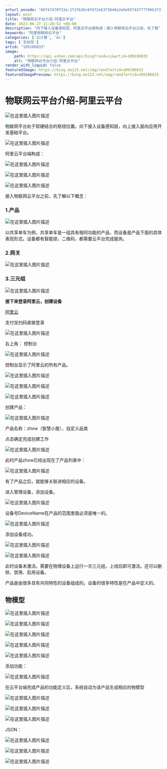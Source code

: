 ```yaml
---
arturl_encode: "68747470733a:2f2f626c6f672e6373646e2e6e65742f77796b37313435362f:61727469636c652f64657461696c732f313039313036383333"
layout: post
title: "物联网云平台介绍-阿里云平台"
date: 2023-06-27 11:28:52 +08:00
description: "向下接入设备感知层，阿里云平台端构成：接入物联网云平台之前，先了解"
keywords: "阿里物联网云平台"
categories: ['云计算', 'Ai']
tags: ['无标签']
artid: "109106833"
image:
    path: https://api.vvhan.com/api/bing?rand=sj&artid=109106833
    alt: "物联网云平台介绍-阿里云平台"
render_with_liquid: false
featuredImage: https://bing.ee123.net/img/rand?artid=109106833
featuredImagePreview: https://bing.ee123.net/img/rand?artid=109106833
---
```


# 物联网云平台介绍-阿里云平台

![在这里插入图片描述](https://i-blog.csdnimg.cn/blog_migrate/5fef8f0f975dfa306cf41d9fccf5ef9c.png#pic_center)
  
物联网平台处于软硬结合的枢纽位置。向下接入设备感知层，向上接入面向应用开发基础平台。

![在这里插入图片描述](https://i-blog.csdnimg.cn/blog_migrate/d5124a0d05450d9a5629a7e07f139a2e.png#pic_center)
  
阿里云平台端构成：
  
![在这里插入图片描述](https://i-blog.csdnimg.cn/blog_migrate/e118b373c9bd770f2f10c764e3c70c02.png#pic_center)
  
![在这里插入图片描述](https://i-blog.csdnimg.cn/blog_migrate/ec11d410ae33fd8c77611d943386fd4f.png#pic_center)
  
![在这里插入图片描述](https://i-blog.csdnimg.cn/blog_migrate/6d8849a73a453e2809c5b53f0a5249f1.png#pic_center)
  
接入物联网云平台之前，先了解以下概念：

### 1.产品

![在这里插入图片描述](https://i-blog.csdnimg.cn/blog_migrate/81637d9a4ab14f5564a5e1a7bbe33bd5.png#pic_center)
  
以共享单车为例，共享单车是一组具有相同功能的产品，而设备是产品下面的具体表现形式。设备都有智能锁，二维码，都需要云平台完成服务。

### 2.网关

![在这里插入图片描述](https://i-blog.csdnimg.cn/blog_migrate/870fc4a4d8b7d92b6d4a2cfe4dcdf2af.png#pic_center)

### 3.三元组

![在这里插入图片描述](https://i-blog.csdnimg.cn/blog_migrate/afed20ab2d0dbcf7670aecfdb60355e5.png#pic_center)
  
**接下来登录阿里云，创建设备**
  
[阿里云](https://www.aliyun.com/)

支付宝扫码直接登录

![在这里插入图片描述](https://i-blog.csdnimg.cn/blog_migrate/ffd5a1f0f50fe9faa1439999b2cc4fb1.png#pic_center)
  
右上角： 控制台
  
![在这里插入图片描述](https://i-blog.csdnimg.cn/blog_migrate/1da5db0fa95e1dd30d2c5ae9c51faef1.png#pic_center)
  
控制台显示了阿里云的所有产品。
  
![在这里插入图片描述](https://i-blog.csdnimg.cn/blog_migrate/561eb656f0f3c24b0bed83ac93d24e7d.png#pic_center)

![在这里插入图片描述](https://i-blog.csdnimg.cn/blog_migrate/7e530795f34bab2ecaddf034faabef14.png#pic_center)

![在这里插入图片描述](https://i-blog.csdnimg.cn/blog_migrate/08c853f0d89b06433050dc706b9675bb.png#pic_center)
  
创建产品：
  
![在这里插入图片描述](https://i-blog.csdnimg.cn/blog_migrate/0956ea2727f5373b349617a6ad8cb115.png#pic_center)
  
产品名称：zhxw（智慧小屋），自定义品类
  
点击确定完成创建工作

![在这里插入图片描述](https://i-blog.csdnimg.cn/blog_migrate/37e217996c5df8a6dce5f8045125a22e.png#pic_center)
  
此时产品zhxw已经出现在了产品列表中：

![在这里插入图片描述](https://i-blog.csdnimg.cn/blog_migrate/5c9e832c9d38eba4ef623847318b2052.png#pic_center)
  
有了产品之后，就能够关联进相应的设备。
  
进入管理设备，添加设备。

![在这里插入图片描述](https://i-blog.csdnimg.cn/blog_migrate/63aa3ad9619d3eb896acdb994be84dc8.png#pic_center)

设备号DeviceName在产品的范围里面必须是唯一的。

![在这里插入图片描述](https://i-blog.csdnimg.cn/blog_migrate/74854ca106cfec38a51488200b68470a.png#pic_center)
  
添加设备成功。
  
![在这里插入图片描述](https://i-blog.csdnimg.cn/blog_migrate/554134e71a45084e6a8499b0b509f41e.png#pic_center)
  
![在这里插入图片描述](https://i-blog.csdnimg.cn/blog_migrate/a63f0dd4878e9a86bcb63d174139b629.png#pic_center)
  
此时设备未激活。需要在物理设备上运行一次三元组，上线后即可激活。还可以删除、禁用、启用设备。

产品是由很多具有共同特性的设备组成的。设备的很多特性是在产品中定义的。

## 物模型

![在这里插入图片描述](https://i-blog.csdnimg.cn/blog_migrate/1ebd26063fa05db9b9b759a76a5b4c34.png#pic_center)
  
![在这里插入图片描述](https://i-blog.csdnimg.cn/blog_migrate/8d77405669be7e7250234fcdfc99447a.png#pic_center)
  
![在这里插入图片描述](https://i-blog.csdnimg.cn/blog_migrate/95b7c49d254507255fa2d9b1a57dc37f.png#pic_center)
  
![在这里插入图片描述](https://i-blog.csdnimg.cn/blog_migrate/a5d1bb32d6ab389ce14b8ad072f7b1fc.png#pic_center)
  
![在这里插入图片描述](https://i-blog.csdnimg.cn/blog_migrate/1eaee1e2997c9ab85f8b8fe2733c3741.png#pic_center)
  
添加功能：
  
![在这里插入图片描述](https://i-blog.csdnimg.cn/blog_migrate/aa802503dd389a774d65a1d36dd13258.png#pic_center)

在云平台端完成产品的功能定义后，系统自动为该产品生成相应的物模型
  
![在这里插入图片描述](https://i-blog.csdnimg.cn/blog_migrate/024caf948afad8a2532d9433fbbcfc1d.png#pic_center)
  
![在这里插入图片描述](https://i-blog.csdnimg.cn/blog_migrate/c854700c3e4859b35b649e00ef5370ad.png#pic_center)
  
![在这里插入图片描述](https://i-blog.csdnimg.cn/blog_migrate/788b89cbfb2b0745c37ae0f3a009389f.png#pic_center)
  
JSON：
  
![在这里插入图片描述](https://i-blog.csdnimg.cn/blog_migrate/87a63829862186decd48d609e090fa31.png#pic_center)
  
![在这里插入图片描述](https://i-blog.csdnimg.cn/blog_migrate/ccdf7fdd2d747103ecd0cc407a059e98.png#pic_center)
  
![在这里插入图片描述](https://i-blog.csdnimg.cn/blog_migrate/52a5742f12caa1c7115ea2a38f6b6e0e.png#pic_center)